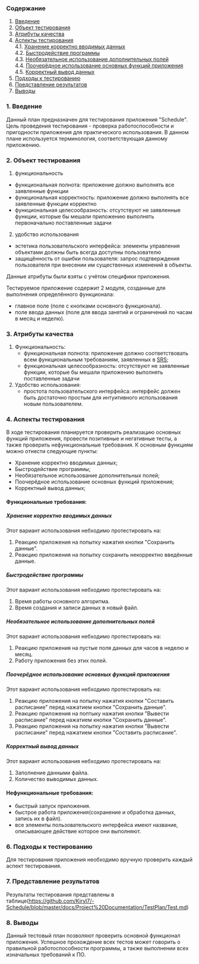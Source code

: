 ### Содержание
  1. [Введение](#1)
  2. [Объект тестирования](#2)
  3. [Атрибуты качества](#3)
  4. [Аспекты тестирования](#4)<br>
    4.1. [Хранение корректно вводимых данных](#001)<br>
    4.2. [Быстродействие программы](#002)<br>
    4.3. [Необязательное использование дополнительных полей](#003)<br>
    4.4. [Поочерёдное использование основных функций приложения](#004)<br>
    4.5. [Корректный вывод данных](#005)<br>
  5. [Подходы к тестированию](#5)
  6. [Представление результатов](#6)
  7. [Выводы](#7)


<a name="1"></a>
### 1. Введение
Данный план предназначен для тестирования приложения "Schedule". Цель проведения тестирования - проверка работоспособности и пригодности приложения для практического использования.
В данном плане используется терминология, соответствующая данному приложению.

<a name="2"></a>
### 2. Объект тестирования

1. функциональность
  - функциональная полнота: приложение должно выполнять все заявленные функции
  - функциональная корректность: приложение должно выполнять все заявленные функции корректно
  - функциональная целесообразность: отсутствуют не заявленные функции, которые бы мешали приложению выполнять первоначально поставленные задачи
2. удобство использования
  - эстетика пользовательского интерфейса: элементы управления объектами должны быть всегда доступны пользователю
  - защищённость от ошибки пользователя: запрос подтверждения пользователя при внесении им существенных изменений в объекты.

Данные атрибуты были взяты с учётом специфики приложения.

Тестируемое приложение содержит 2 модуля, созданные для выполнения определённого функционала:
 - главное поле (поле с кнопками основного функционала).
 - поле ввода данных (поле для ввода занятий и ограничений по часам в месяц и неделю).


<a name="3"></a>
### 3. Атрибуты качества
1. Функциональность:
    - функциональная полнота: приложение должно соответствовать всем функциональным требованиям, заявленных в [SRS](https://github.com/Kiryl7/-Schedule/blob/master/docs/Project%20Documentation/SRS/SRS.md);
    - функциональная целесообразность: отсутствуют не заявленные функции, которые бы мешали приложению выполнять поставленные задачи
2. Удобство использования:
    - простота пользовательского интерфейса: интерфейс должен быть достаточно простым для интуитивного использования новым пользователем.


<a name="4"></a>
### 4. Аспекты тестирования
В ходе тестирования планируется проверить реализацию основных функций приложения, провести позитивные и негативные тесты, а также проверить нефункциональные требования. К основным функциям можно отнести следующие пункты:

- Хранение корректно вводимых данных;
- Быстродействие программы;
- Необязательное использование дополнительных полей;
- Поочерёдное использование основных функций приложения;
- Корректный вывод данных;

#### Функциональные требования:

<a name="001"></a>
##### Хранение корректно вводимых данных
Этот вариант использования небходимо протестировать на:
1. Реакцию приложения на попытку нажатия кнопки "Сохранить данные".
2. Реакцию приложения на попытку сохранить некорректно введённые данные.

<a name="002"></a>
##### Быстродействие программы
Этот вариант использования небходимо протестировать на:
1. Время работы основного алгоритма.
2. Время создания и записи данных в новый файл. 

<a name="003"></a>
##### Необязательное использование дополнительных полей
Этот вариант использования небходимо протестировать на:
1. Реакцию приложения на пустые поля данных для часов в неделю и месяц.
2. Работу приложения без этих полей.

<a name="004"></a>
##### Поочерёдное использование основных функций приложения  
Этот вариант использования небходимо протестировать на:
1. Реакцию приложения на попытку нажатия кнопки "Составить расписание" перед нажатием кнопки "Сохранить данные".
2. Реакцию приложения на поптыку нажатия кнопки "Вывести расписание" перед нажатием кнопки "Сохранить данные".
3. Реакцию приложения на попытку нажатия кнопки "Вывести расписание" перед нажатием кнопки "Составить расписание".
 
<a name="005"></a>
##### Корректный вывод данных
Этот вариант использования небходимо протестировать на:
1. Заполнение данными файла.
2. Количество выводимых данных.


#### Нефункциональные требования:
- быстрый запуск приложения.
- быстрое работа приложения(сохранение и обработка данных, запись их в файл).
- все элементы пользовательского интерфейса имеют название, описывающее действие которое они выполняют.

<a name="5"></a>
### 6. Подходы к тестированию
Для тестирования приложения необходимо вручную проверить каждый аспект тестирования.

<a name="6"></a>
### 7. Представление результатов

Результаты тестирования представлены в таблице(https://github.com/Kiryl7/-Schedule/blob/master/docs/Project%20Documentation/TestPlan/Test.md)

<a name="7"></a>
### 8. Выводы
Данный тестовый план позволяют проверить основной функционал приложения. Успешное прохождение всех тестов может говорить о правильной работоспособности программы, а также выполнении всех изначальных требований к ПО. 